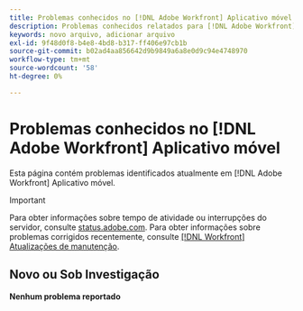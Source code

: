 ```yaml
---
title: Problemas conhecidos no [!DNL Adobe Workfront] Aplicativo móvel
description: Problemas conhecidos relatados para [!DNL Adobe Workfront] Aplicativo móvel
keywords: novo arquivo, adicionar arquivo
exl-id: 9f48d0f8-b4e8-4bd8-b317-ff406e97cb1b
source-git-commit: b02ad4aa856642d9b9849a6a8e0d9c94e4748970
workflow-type: tm+mt
source-wordcount: '58'
ht-degree: 0%

---
```


# Problemas conhecidos no [!DNL Adobe Workfront] Aplicativo móvel

Esta página contém problemas identificados atualmente em [!DNL Adobe Workfront] Aplicativo móvel.

>[!IMPORTANT]
>
>Para obter informações sobre tempo de atividade ou interrupções do servidor, consulte [status.adobe.com](https://status.adobe.com). Para obter informações sobre problemas corrigidos recentemente, consulte [[!DNL Workfront] Atualizações de manutenção](../maintenance/current-updates.md).

## Novo ou Sob Investigação

**Nenhum problema reportado**

<!--

## Current Issues

|Issue  |Last Modified   | 
|---|---|
|Issue text  | YYYY/MM/DD  | 

-->

